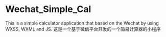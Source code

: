 # Wechat_Simple_Cal

This is a simple calculator application that based on the Wechat by using WXSS, WXML and JS.
这是一个基于微信平台开发的一个简易计算器的小程序

